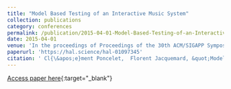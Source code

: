 ```yaml
---
title: "Model Based Testing of an Interactive Music System"
collection: publications
category: conferences
permalink: /publication/2015-04-01-Model-Based-Testing-of-an-Interactive-Music-System
date: 2015-04-01
venue: 'In the proceedings of Proceedings of the 30th ACM/SIGAPP Symposium On Applied Computing (ACM SAC)'
paperurl: 'https://hal.science/hal-01097345'
citation: ' Cl{\&apos;e}ment Poncelet,  Florent Jacquemard, &quot;Model Based Testing of an Interactive Music System.&quot; In the proceedings of Proceedings of the 30th ACM/SIGAPP Symposium On Applied Computing (ACM SAC), 2015.'
---
```

[Access paper here](https://hal.science/hal-01097345){:target="_blank"}
